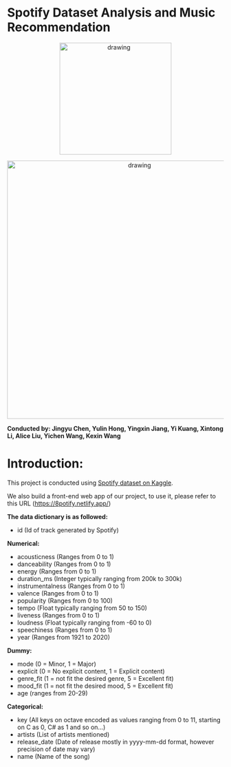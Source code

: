 # Spotify Dataset Analysis and Music Recommendation
<p align="center">
  <img src="https://github.com/jingyuc9988/Spotify_Analysis/blob/master/Image/Spotify_Logo_RGB_Green.png" alt="drawing" width="260"/>
<p align="center">
<p align="center">
  <img src="https://github.com/jingyuc9988/Spotify_Analysis/blob/master/Image/images.png" alt="drawing" width="600"/>
<p align="center">   
</p>

**Conducted by: Jingyu Chen, Yulin Hong, Yingxin Jiang, Yi Kuang, Xintong Li, Alice Liu, Yichen Wang, Kexin Wang**

# Introduction:
This project is conducted using [Spotify dataset on Kaggle](https://www.kaggle.com/ektanegi/spotifydata-19212020). 

We also build a front-end web app of our project, to use it, please refer to this URL (https://8potify.netlify.app/)

**The data dictionary is as followed:**
- id (Id of track generated by Spotify)

**Numerical:**
- acousticness (Ranges from 0 to 1)
- danceability (Ranges from 0 to 1)
- energy (Ranges from 0 to 1)
- duration_ms (Integer typically ranging from 200k to 300k)
- instrumentalness (Ranges from 0 to 1)
- valence (Ranges from 0 to 1)
- popularity (Ranges from 0 to 100)
- tempo (Float typically ranging from 50 to 150)
- liveness (Ranges from 0 to 1)
- loudness (Float typically ranging from -60 to 0)
- speechiness (Ranges from 0 to 1)
- year (Ranges from 1921 to 2020)

**Dummy:**
- mode (0 = Minor, 1 = Major)
- explicit (0 = No explicit content, 1 = Explicit content)
- genre_fit (1 = not fit the desired genre, 5 = Excellent fit)
- mood_fit (1 = not fit the desired mood, 5 = Excellent fit)
- age (ranges from 20-29)

**Categorical:**
- key (All keys on octave encoded as values ranging from 0 to 11, starting on C as 0, C# as 1 and so on…)
- artists (List of artists mentioned)
- release_date (Date of release mostly in yyyy-mm-dd format, however precision of date may vary)
- name (Name of the song) 


